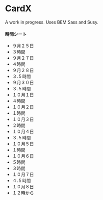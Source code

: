 # CardX

A work in progress. Uses BEM Sass and Susy.


#### 時間シート

* ９月２５日
 * ３時間
* ９月２７日
 * ４時間
* ９月２８日
 * ３.５時間
* ９月３０日
 * ３.５時間
* １０月１日
 * ４時間
* １０月２日
 * １時間
* １０月３日
 * ２時間
* １０月４日
 * ３.５時間
* １０月５日
 * １時間
* １０月６日
 * ５時間
 * ３時間
* １０月７日
 * ４.５時間
* １０月８日
 * １２時から